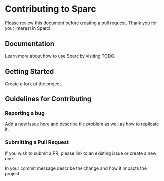 # Contributing to Sparc
Please review this document before creating a pull request. Thank you for your interest in Sparc!

## Documentation
Learn more about how to use Sparc by visiting TODO.

## Getting Started
Create a fork of the project.

## Guidelines for Contributing

### Reporting a bug
Add a new issue [here](https://github.com/sparc-coop/blossom/issues) and describe the problem as well as how to replicate it.

### Submitting a Pull Request
If you wish to submit a PR, please link to an existing issue or create a new one.

In your commit message describe the change and how it impacts the project.
